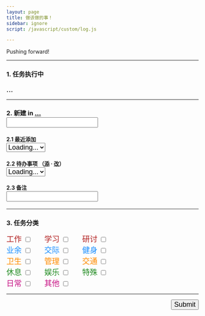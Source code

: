 ```yaml
---
layout: page
title: 做该做的事！
sidebar: ignore
script: /javascript/custom/log.js

---
```


Pushing forward!

---

<form action="https://script.google.com/macros/s/AKfycbxRYZQtTQ3qBQtxU5Q1iMV9_hlgvgALyTyID42IUNfDouFsajfN/exec" method="GET">

<h3><strong>1. 任务执行中</strong></h3>
<div id="log" style="font-size:20px;">...</div>

<hr>

<h3><strong>2. 新建</strong> in
<a href="https://docs.google.com/a/yuz.me/spreadsheets/d/1k6HhhgqxFaCh5VRzfqmkuODzh59lUI7TUpEEzhWUsLw/edit#gid=669333296" id="place">...</a> <span style="color:red;" id="test2"></span>
<br>
<input type="text" name="create" style="font-size:18px;">
</h3>

<h4>2.1 最近添加
<br>
<select name="create" id="recent" style="font-size:18px;">
<option selected value="">Loading...</option>
</select>
</h4>

<h4>2.2 待办事项
（<a href="http://yuz.me/task/">添</a> · <a href="http://yuz.me/d/me/log/">改</a>）
<br>
<select name="todo" id="todo" style="font-size:18px;">
<option selected value="">Loading...</option>
</select>
</h4>

<h4>2.3 备注
<br>
<input type="text" name="comment" style="font-size:18px;">
</h4>

<hr>

<h3><strong>3. 任务分类</strong>
<span style="color:red;" id="test"></span>
</h3>

<div style="font-size:20px;">
<label for="a1" style="color:FireBrick;">工作</label>
<input type="checkbox" id ="a1" name="category" value="工作">
&nbsp;&nbsp;&nbsp;&nbsp;
<label for="a2" style="color:FireBrick;">学习</label>
<input type="checkbox" id ="a2" name="category" value="学习">
&nbsp;&nbsp;&nbsp;&nbsp;
<label for="a3" style="color:FireBrick;">研讨</label>
<input type="checkbox" id ="a3" name="category" value="研讨">
<br>
<label for="a4" style="color:DodgerBlue;">业余</label>
<input type="checkbox" id ="a4" name="category" value="业余">
&nbsp;&nbsp;&nbsp;&nbsp;
<label for="a5" style="color:DodgerBlue;">交际</label>
<input type="checkbox" id ="a5" name="category" value="交际">
&nbsp;&nbsp;&nbsp;&nbsp;
<label for="a6" style="color:DodgerBlue;">健身</label>
<input type="checkbox" id ="a6" name="category" value="健身">
<br>
<label for="a7" style="color:DarkOrange;">卫生</label>
<input type="checkbox" id ="a7" name="category" value="卫生">
&nbsp;&nbsp;&nbsp;&nbsp;
<label for="a8" style="color:DarkOrange;">管理</label>
<input type="checkbox" id ="a8" name="category" value="管理">
&nbsp;&nbsp;&nbsp;&nbsp;
<label for="a9" style="color:DarkOrange;">交通</label>
<input type="checkbox" id ="a9" name="category" value="交通">
<br>
<label for="A1" style="color:ForestGreen;">休息</label>
<input type="checkbox" id ="A1" name="category" value="休息">
&nbsp;&nbsp;&nbsp;&nbsp;
<label for="A2" style="color:ForestGreen;">娱乐</label>
<input type="checkbox" id ="A2" name="category" value="娱乐">
&nbsp;&nbsp;&nbsp;&nbsp;
<label for="A3" style="color:ForestGreen;">特殊</label>
<input type="checkbox" id ="A3" name="category" value="特殊">
<br>
<label for="A4" style="color:MediumVioletRed;">日常</label>
<input type="checkbox" id ="A4" name="category" value="日常">
&nbsp;&nbsp;&nbsp;&nbsp;
<label for="A5" style="color:MediumVioletRed;">其他</label>
<input type="checkbox" id ="A5" name="category" value="其他">
</div>

<hr>

<p>
<input type="submit" value="Submit" id="submit" style="font-size:18px;float: right;margin-bottom:60px;">
</p>

</form>
